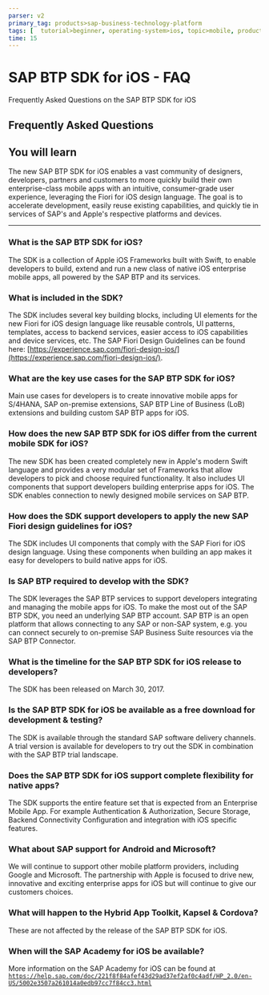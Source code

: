 ```yaml
---
parser: v2
primary_tag: products>sap-business-technology-platform
tags: [  tutorial>beginner, operating-system>ios, topic>mobile, products>sap-business-technology-platform, products>sap-mobile-services ]
time: 15
---
```



# SAP BTP SDK for iOS - FAQ
<!-- description --> Frequently Asked Questions on the  SAP BTP SDK for iOS

## Frequently Asked Questions
## You will learn  
The new SAP BTP SDK for iOS enables a vast community of designers, developers, partners and customers to more quickly build their own enterprise-class mobile apps with an intuitive, consumer-grade user experience, leveraging the Fiori for iOS design language. The goal is to accelerate development, easily reuse existing capabilities, and quickly tie in services of SAP's and Apple's respective platforms and devices.

---

### What is the SAP BTP SDK for iOS?

The SDK is a collection of Apple iOS Frameworks built with Swift, to enable developers to build, extend and run a new class of native iOS enterprise mobile apps, all powered by the SAP BTP and its services.

### What is included in the SDK?

The SDK includes several key building blocks, including UI elements for the new Fiori for iOS design language like reusable controls, UI patterns, templates, access to backend services, easier access to iOS capabilities and device services, etc. The SAP Fiori Design Guidelines can be found here: [https://experience.sap.com/fiori-design-ios/](https://experience.sap.com/fiori-design-ios/).

### What are the key use cases for the SAP BTP SDK for iOS?

Main use cases for developers is to create innovative mobile apps for S/4HANA, SAP on-premise extensions, SAP BTP Line of Business (LoB) extensions and building custom SAP BTP apps for iOS.

### How does the new SAP BTP SDK for iOS differ from the current mobile SDK for iOS?

The new SDK has been created completely new in Apple's modern Swift language and provides a very modular set of Frameworks that allow developers to pick and choose required functionality. It also includes UI components that support developers building enterprise apps for iOS.  The SDK enables connection to newly designed mobile services on SAP BTP.

### How does the SDK support developers to apply the new SAP Fiori design guidelines for iOS?

The SDK includes UI components that comply with the SAP Fiori for iOS design language. Using these components when building an app makes it easy for developers to build native apps for iOS.

### Is SAP BTP required to develop with the SDK?

The SDK leverages the SAP BTP services to support developers integrating and managing the mobile apps for iOS. To make the most out of the SAP BTP SDK, you need an underlying SAP BTP account. SAP BTP is an open platform that allows connecting to any SAP or non-SAP system, e.g. you can connect securely to on-premise SAP Business Suite resources via the SAP BTP Connector.

### What is the timeline for the SAP BTP SDK for iOS release to developers?

The SDK has been released on March 30, 2017.

### Is the SAP BTP SDK for iOS be available as a free download for development & testing?

The SDK is available through the standard SAP software delivery channels. A trial version is available for developers to try out the SDK in combination with the SAP BTP trial landscape.

### Does the SAP BTP SDK for iOS support complete flexibility for native apps?

The SDK supports the entire feature set that is expected from an Enterprise Mobile App. For example Authentication & Authorization, Secure Storage, Backend Connectivity Configuration and integration with iOS specific features.

### What about SAP support for Android and Microsoft?

We will continue to support other mobile platform providers, including Google and Microsoft. The partnership with Apple is focused to drive new, innovative and exciting enterprise apps for iOS but will continue to give our customers choices.

### What will happen to the Hybrid App Toolkit, Kapsel & Cordova?

These are not affected by the release of the SAP BTP SDK for iOS.

### When will the SAP Academy for iOS be available?

More information on the SAP Academy for iOS can be found at [`https://help.sap.com/doc/221f8f84afef43d29ad37ef2af0c4adf/HP_2.0/en-US/5002e3507a261014a0edb97cc7f84cc3.html`](https://help.sap.com/doc/221f8f84afef43d29ad37ef2af0c4adf/HP_2.0/en-US/5002e3507a261014a0edb97cc7f84cc3.html)

